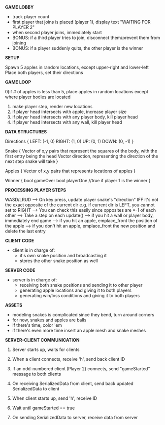 **GAME LOBBY**
- track player count
- first player that joins is placed (player 1), display text "WAITING FOR PLAYER 2"
- when second player joins, immediately start
- BONUS: if a third player tries to join, disconnect them/prevent them from joining
- BONUS: if a player suddenly quits, the other player is the winner

**SETUP**

Spawn 5 apples in random locations, except upper-right and lower-left
Place both players, set their directions

**GAME LOOP**

0)if # of apples is less than 5, place apples in random locations except where player bodies are located
1) make player step, render new locations
2) if player head intersects with apple, increase player size
3) if player head intersects with any player body, kill player head
4) if player head intersects with any wall, kill player head

**DATA STRUCTURES**

Directions {
  LEFT: (-1, 0)
  RIGHT: (1, 0)
  UP: (0, 1)
  DOWN: (0, -1)
}

Snake {
  Vector of x,y pairs that represent the squares of the body, with the first entry being the head
  Vector direction, representing the direction of the next step snake will take
}

Apples {
  Vector of x,y pairs that represents locations of apples
}

Winner {
  bool gameOver
  bool playerOne //true if player 1 is the winner
}

**PROCESSING PLAYER STEPS**

WASD/LRUD
--> On key press, update player snake's "direction" IFF it's not the exact opposite of the current dir
    e.g. if current dir is LEFT, you cannot set to RIGHT
--> You can check this easily since opposites are \*-1 of each other
--> Take a step on each update()
--> if you hit a wall or player body, immediately end game
--> if you hit an apple, emplace_front the position of the apple
--> if you don't hit an apple, emplace_front the new position and delete the last entry

**CLIENT CODE**

- client is in charge of:
  - it's own snake position and broadcasting it
  - stores the other snake position as well

**SERVER CODE**

- server is in charge of:
  - receiving both snake positions and sending it to other player
  - generating apple locations and giving it to both players
  - generating win/loss conditions and giving it to both players

**ASSETS**

- modeling snakes is complicated since they bend, turn around corners
- for now, snakes and apples are balls
- if there's time, color 'em
- if there's even more time insert an apple mesh and snake meshes

**SERVER-CLIENT COMMUNICATION**

1) Server starts up, waits for clients
2) When a client connects, receive 'h', send back client ID
3) If an odd-numbered client (Player 2) connects, send "gameStarted" message to both clients
4) On receiving SerializedData from client, send back updated SerializedData to client

1) When client starts up, send 'h', receive ID
2) Wait until gameStarted == true
3) On sending SerializedData to server, receive data from server
